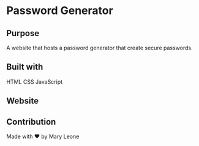 # Password Generator

## Purpose

A website that hosts a password generator that create secure passwords.

## Built with

HTML
CSS
JavaScript

## Website

## Contribution

Made with ❤️ by Mary Leone

